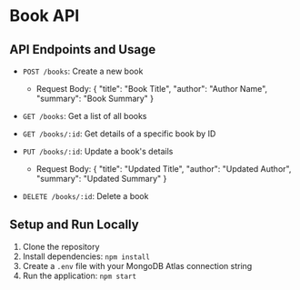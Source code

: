 # Book API

## API Endpoints and Usage

- `POST /books`: Create a new book
  - Request Body: { "title": "Book Title", "author": "Author Name", "summary": "Book Summary" }

- `GET /books`: Get a list of all books

- `GET /books/:id`: Get details of a specific book by ID

- `PUT /books/:id`: Update a book's details
  - Request Body: { "title": "Updated Title", "author": "Updated Author", "summary": "Updated Summary" }

- `DELETE /books/:id`: Delete a book

## Setup and Run Locally

1. Clone the repository
2. Install dependencies: `npm install`
3. Create a `.env` file with your MongoDB Atlas connection string
4. Run the application: `npm start`